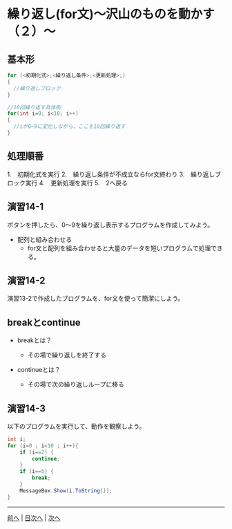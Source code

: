 # 繰り返し(for文)～沢山のものを動かす（２）～

## 基本形

```cs
for (<初期化式>;<繰り返し条件>;<更新処理>;)
{
  //繰り返しブロック
}

//10回繰り返す具体例
for(int i=0; i<10; i++)
{
  //iが0~9に変化しながら、ここを10回繰り返す
}
```

## 処理順番
1.　初期化式を実行
2.　繰り返し条件が不成立ならfor文終わり
3.　繰り返しブロック実行
4.　更新処理を実行
5.　2へ戻る

## 演習14-1
ボタンを押したら、0～9を繰り返し表示するプログラムを作成してみよう。

- 配列と組み合わせる
  - for文と配列を組み合わせると大量のデータを短いプログラムで処理できる。

## 演習14-2
演習13-2で作成したプログラムを、for文を使って簡潔にしよう。

## breakとcontinue
- breakとは？
  - その場で繰り返しを終了する 

- continueとは？
  - その場で次の繰り返しループに移る

## 演習14-3
以下のプログラムを実行して、動作を観察しよう。

```cs
int i;
for (i=0 ; i<10 ; i++){
    if (i==2) {
        continue;
    }
    if (i==5) {
        break;
    }
    MessageBox.Show(i.ToString());
}
```

---

[前へ](13.md) | [目次へ](README.md#%E7%9B%AE%E6%AC%A1) | [次へ](15.md)
